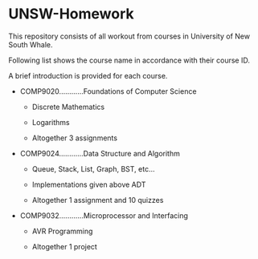 # UNSW-Homework

This repository consists of all workout from courses in University of New South Whale.

Following list shows the course name in accordance with their course ID.

A brief introduction is provided for each course.

- COMP9020............Foundations of Computer Science

  - Discrete Mathematics
  
  - Logarithms
  
  - Altogether 3 assignments
  
- COMP9024............Data Structure and Algorithm

  - Queue, Stack, List, Graph, BST, etc...
  
  - Implementations given above ADT
  
  - Altogether 1 assignment and 10 quizzes
  
- COMP9032............Microprocessor and Interfacing

  - AVR Programming
  
  - Altogether 1 project
